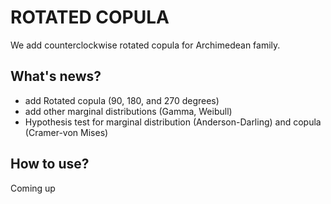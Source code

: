 # ROTATED COPULA
We add counterclockwise rotated copula for Archimedean family.

## What's news?
- add Rotated copula (90, 180, and 270 degrees)
- add other marginal distributions (Gamma, Weibull)
- Hypothesis test for marginal distribution (Anderson-Darling) and copula (Cramer-von Mises)

## How to use?
Coming up

